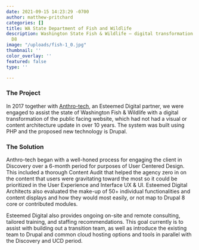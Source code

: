 ```yaml
---
date: 2021-09-15 14:23:29 -0700
author: matthew-pritchard
categories: []
title: WA State Department of Fish and Wildlife
description: Washington State Fish & Wildlife — digital transformation and shift to
  D8
image: "/uploads/fish-1_0.jpg"
thumbnail: ''
color_overlay: ''
featured: false
type: ''

---
```

### The Project

In 2017 together with [Anthro-tech](https://anthro-tech.com/), an Esteemed Digital partner, we were engaged to assist the state of Washington Fish & Wildlife with a digital transformation of the public facing website, which had not had a visual or content architecture update in over 10 years. The system was built using PHP and the proposed new technology is Drupal.

### The Solution

Anthro-tech began with a well-honed process for engaging the client in Discovery over a 6-month period for purposes of User Centered Design. This included a thorough Content Audit that helped the agency zero in on the content that users were gravitating toward the most so it could be prioritized in the User Experience and Interface UX & UI. Esteemed Digital Architects also evaluated the make-up of 50+ individual functionalities and content displays and how they would most easily, or not map to Drupal 8 core or contributed modules.

Esteemed Digital also provides ongoing on-site and remote consulting, tailored training, and staffing recommendations. This goal currently is to assist with building out a transition team, as well as introduce the existing team to Drupal and common cloud hosting options and tools in parallel with the Discovery and UCD period.
